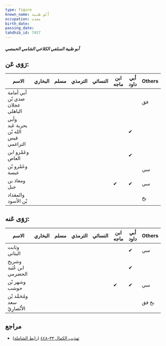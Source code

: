 ```yaml
---
type: figure
known_name: أَبُو ظبية
occupation: محدث
birth_date:
passing_date:
tahdhib_id: 7457
---
```

##### أبو ظبية السلفي الكلاعي الشامي الحمصي

## رَوَى عَن:
| الاسم                                 | البخاري | مسلم | الترمذي | النسائي | ابن ماجه | أبي داود | Others |
| ------------------------------------- | ------- | ---- | ------- | ------- | -------- | -------- | ------ |
| أبي أمامة صدي بْن عجلان الباهلي       |         |      |         |         |          |          | فق     |
| وأبي بحرية عَبد الله بْن قيس التراغمي |         |      |         |         |          | ✔        |        |
| وعَمْرو ابن العاص                     |         |      |         |         |          | ✔        |        |
| وعَمْرو بْن عبسة                      |         |      |         |         |          |          | سي     |
| ومعاذ بن جبل                          |         |      |         |         | ✔        | ✔        | سي     |
| والمقداد بْن الأسود                   |         |      |         |         |          |          | بخ     |
## رَوَى عَنه:
| الاسم                          | البخاري | مسلم | الترمذي | النسائي | ابن ماجه | أبي داود | Others |
| ------------------------------ | ------- | ---- | ------- | ------- | -------- | -------- | ------ |
| وثابت البناني                  |         |      |         |         |          | ✔        | سي     |
| وشريح ابن عُبَيد الحضرمي       |         |      |         |         |          | ✔        |        |
| وشهر بْن حوشب                  |         |      |         |         | ✔        | ✔        | سي     |
| ومُحَمَّد بْن سعد الأَنْصارِيّ |         |      |         |         |          |          | بخ فق  |
## مراجع
- [تهذيب الكمال ٣٣-٤٤٨](obsidian://open?vault=Tahdhib-al-Kamal&file=Figures/٧٤٥٧-أبو%20ظبية%20السلفي%20الكلاعي%20الشامي%20الحمصي) ([رابط الشاملة](https://shamela.ws/book/3722/18119))
